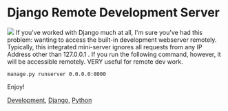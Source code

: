 # Django Remote Development Server

  ![](http://media.kennethreitz.com/images/django-logo.png) If you've worked with Django much at all, I'm sure you've had this problem: wanting to access the built\-in development webserver remotely. Typically, this integrated mini\-server ignores all requests from any IP Address other than 127\.0\.0\.1 . If you run the following command, however, it will be accessible remotely. VERY useful for remote dev work.


```
manage.py runserver 0.0.0.0:8000
```
 Enjoy!

 [Development](http://technorati.com/tag/Development), [Django](http://technorati.com/tag/Django), [Python](http://technorati.com/tag/Python)
